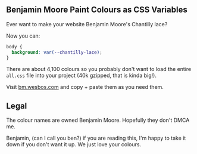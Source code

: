 ## Benjamin Moore Paint Colours as CSS Variables

Ever want to make your website Benjamin Moore's Chantilly lace?

Now you can:

```css
body {
  background: var(--chantilly-lace);
}
```

There are about 4,100 colours so you probably don't want to load the entire `all.css` file into your project (40k gzipped, that is kinda big!).

Visit [bm.wesbos.com](https://bm.wesbos.com) and copy + paste them as you need them.


## Legal

The colour names are owned Benjamin Moore. Hopefully they don't DMCA me.

Benjamin, (can I call you ben?) if you are reading this, I'm happy to take it down if you don't want it up. We just love your colours.

